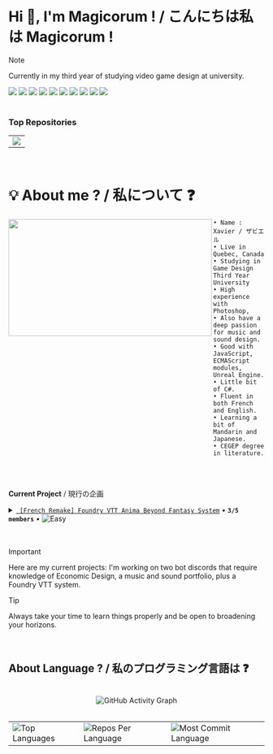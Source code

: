 


# Hi 👋, I'm Magicorum ! / こんにちは私は Magicorum !


> [!NOTE]
> Currently in my third year of studying video game design at university.





 <p align="left"><img src="https://img.shields.io/badge/adobe%20photoshop%20-%2331A8FF.svg?&style=for-the-badge&logo=adobe%20photoshop&logoColor=white"/> <img src="https://img.shields.io/badge/MongoDB-%234ea94b.svg?style=for-the-badge&logo=mongodb&logoColor=white"/> <img src="https://img.shields.io/badge/mysql-4479A1.svg?style=for-the-badge&logo=mysql&logoColor=white"/> <img src="https://img.shields.io/badge/unrealengine-%23313131.svg?style=for-the-badge&logo=unrealengine&logoColor=white"/> <img src="https://img.shields.io/badge/html5%20-%23E34F26.svg?&style=for-the-badge&logo=html5&logoColor=white"/>  <img src="https://img.shields.io/badge/node.js%20-%2343853D.svg?&style=for-the-badge&logo=node.js&logoColor=white"/> <img src="https://img.shields.io/badge/javascript%20-%23323330.svg?&style=for-the-badge&logo=javascript&logoColor=%23F7DF1E"/> <img src="https://img.shields.io/badge/Visual%20Studio%20Code-0078d7.svg?style=for-the-badge&logo=visual-studio-code&logoColor=white"/> <img src="https://img.shields.io/badge/Discord-%235865F2.svg?style=for-the-badge&logo=discord&logoColor=white"/>  <img src="https://img.shields.io/badge/git%20-%23F05033.svg?&style=for-the-badge&logo=git&logoColor=white"/>  <br><br> 
 
### Top Repositories
<div align="Left">
  <table>
    <tr>
      <td>
        <a href="https://github.com/Magicorum/Anima-ADF-French">
          <img src="https://github-readme-stats.vercel.app/api/pin/?username=Magicorum&repo=speech-to-text&theme=highcontrast&hide_border=true&border_radius=15" />
        </a>
      </td>
    </tr>
  </table>
</div>
<br>



# 💡 About me ? / 私について ❓

<img align="left" width="400" height="230" src="https://i.pinimg.com/originals/02/25/a4/0225a431e5b2637204873584848f3949.png">

    • Name : Xavier / ザビエル
    • Live in Quebec, Canada
    • Studying in Game Design Third Year University
    • High experience with Photoshop, 
    • Also have a deep passion for music and sound design.
    • Good with JavaScript, ECMAScript modules, Unreal Engine.
    • Little bit of C#.
    • Fluent in both French and English.
    • Learning a bit of Mandarin and Japanese.
    • CEGEP degree in literature.

<br/>
<br/>

**Current Project** / 現行の企画

<details>
<summary><a href="https://github.com/Magicorum/Anima-ADF-French"><code> [French Remake] Foundry VTT Anima Beyond Fantasy System</code></a> • <strong><code>3/5 members</code></strong> • <img alt="Easy" src="https://img.shields.io/badge/Easy-32CD32"></summary>

Example content
</details>

<br/>
<br/>

> [!IMPORTANT]
> Here are my current projects: I'm working on two bot discords that require knowledge of Economic Design, a music and sound portfolio, plus a Foundry VTT system. 


> [!TIP]
> Always take your time to learn things properly and be open to broadening your horizons.

<br/>

## About Language ? /  私のプログラミング言語は ❓
<div align="center">
 
  <br>
   <img src="https://github-readme-activity-graph.vercel.app/graph?username=Magicorum&custom_title=Magicorum's%20GitHub%20Activity%20Graph&hide_border=true&border_radius=15&bg_color=000000&color=FFD700&line=1E90FF&point=1E90FF&area_color=000000&title_color=FFD700&area=true" alt="GitHub Activity Graph" />
<br>

<br>
<div align="center">
<table>
  <tr>
    <td>
      <img src="https://github-readme-stats.vercel.app/api/top-langs/?username=Magicorum&hide=html&hide_border=true&layout=compact&langs_count=8&theme=highcontrast" alt="Top Languages">
    </td>
    <td>
      <img src="https://github-profile-summary-cards.vercel.app/api/cards/repos-per-language?username=Magicorum&theme=highcontrast&hide_border=true" alt="Repos Per Language">
    </td>
    <td>
      <img src="https://github-profile-summary-cards.vercel.app/api/cards/most-commit-language?username=Magicorum&theme=highcontrast&hide_border=true" alt="Most Commit Language">
    </td>
  </tr>
</table>



<br/>
<br/>
<br/>
<br/>
<br/>


